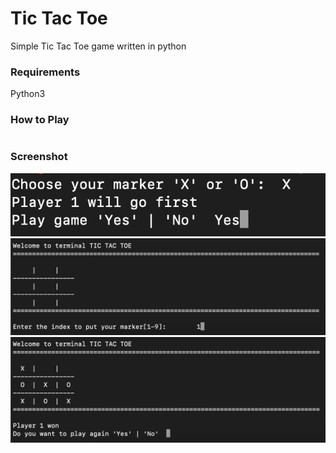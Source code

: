 # Tic Tac Toe

Simple Tic Tac Toe game written in python

### Requirements
Python3

### How to Play
``` python3 run.py
```

### Screenshot

![Start](images/start.png)
![Input](images/input.png)
![Result](images/result.png)
